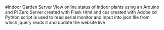 #Indoor Garden Server 
View online status of indoor plants using an Arduino and Pi Zero Server created with Flask Html and css created with Adobe xd
Python script is used to read serial monitor and input into json file from which jquery reads it and update the website live
